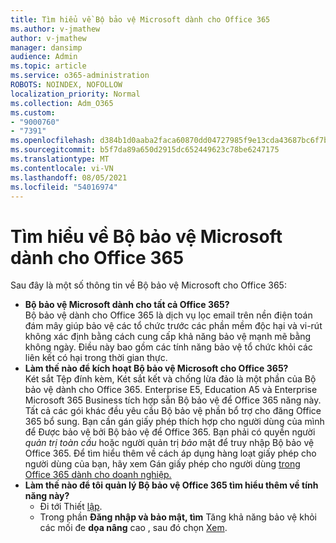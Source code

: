 ```yaml
---
title: Tìm hiểu về Bộ bảo vệ Microsoft dành cho Office 365
ms.author: v-jmathew
author: v-jmathew
manager: dansimp
audience: Admin
ms.topic: article
ms.service: o365-administration
ROBOTS: NOINDEX, NOFOLLOW
localization_priority: Normal
ms.collection: Adm_O365
ms.custom:
- "9000760"
- "7391"
ms.openlocfilehash: d384b1d0aaba2faca60870dd04727985f9e13cda43687bc6f7bc53da90db4b9e
ms.sourcegitcommit: b5f7da89a650d2915dc652449623c78be6247175
ms.translationtype: MT
ms.contentlocale: vi-VN
ms.lasthandoff: 08/05/2021
ms.locfileid: "54016974"
---
```

# <a name="learn-about-microsoft-defender-for-office-365"></a>Tìm hiểu về Bộ bảo vệ Microsoft dành cho Office 365

Sau đây là một số thông tin về Bộ bảo vệ Microsoft cho Office 365:

- **Bộ bảo vệ Microsoft dành cho tất cả Office 365?**  
    Bộ bảo vệ dành cho Office 365 là dịch vụ lọc email trên nền điện toán đám mây giúp bảo vệ các tổ chức trước các phần mềm độc hại và vi-rút không xác định bằng cách cung cấp khả năng bảo vệ mạnh mẽ bằng không ngày. Điều này bao gồm các tính năng bảo vệ tổ chức khỏi các liên kết có hại trong thời gian thực.
- **Làm thế nào để kích hoạt Bộ bảo vệ Microsoft cho Office 365?**  
    Két sắt Tệp đính kèm, Két sắt kết và chống lừa đảo là một phần của Bộ bảo vệ dành cho Office 365. Enterprise E5, Education A5 và Enterprise Microsoft 365 Business tích hợp sẵn Bộ bảo vệ để Office 365 năng này. Tất cả các gói khác đều yêu cầu Bộ bảo vệ phần bổ trợ cho đăng Office 365 bổ sung. Bạn cần gán giấy phép thích hợp cho người dùng của mình để Được bảo vệ bởi Bộ bảo vệ để Office 365. Bạn phải có quyền người *quản trị toàn cầu* hoặc người quản trị *bảo* mật để truy nhập Bộ bảo vệ Office 365. Để tìm hiểu thêm về cách áp dụng hàng loạt giấy phép cho người dùng của bạn, hãy xem Gán giấy phép cho người dùng [trong Office 365 dành cho doanh nghiệp.](https://go.microsoft.com/fwlink/?linkid=2093435)
- **Làm thế nào để tôi quản lý Bộ bảo vệ Office 365 tìm hiểu thêm về tính năng này?**  
  - Đi tới Thiết [lập](https://go.microsoft.com/fwlink/p/?linkid=2075721).  
  - Trong phần **Đăng nhập và bảo mật, tìm** Tăng khả năng bảo vệ khỏi các mối đe **dọa nâng** cao , sau đó chọn [Xem](https://go.microsoft.com/fwlink/?linkid=2109302).
